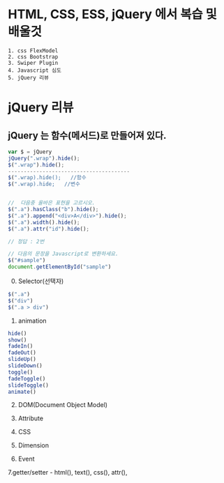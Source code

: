 # HTML, CSS, ESS, jQuery 에서 복습 및 배울것
    1. css FlexModel
    2. css Bootstrap
    3. Swiper Plugin
    4. Javascript 심도
    5. jQuery 리뷰

# jQuery 리뷰
## jQuery 는 함수(메서드)로 만들어져 있다.
```js
var $ = jQuery
jQuery(".wrap").hide();
$(".wrap").hide();
---------------------------------------
$(".wrap).hide();   //함수
$(".wrap).hide;   //변수


//  다음중 올바은 표현을 고르시오.
$(".a").hasClass("b").hide();
$(".a").append("<div>A</div>").hide();
$(".a").width().hide();
$(".a").attr("id").hide();

// 정답 : 2번

// 다음의 문장을 Javascript로 변환하세요.
$("#sample")
document.getElementById("sample")
```

0. Selector(선택자)
```js
$(".a")
$("div")
$(".a > div")
```
1. animation
```js
hide()
show()
fadeIn()
fadeOut()
slideUp()
slideDown()
toggle()
fadeToggle()
slideToggle()
animate()


```
2. DOM(Document Object Model)

3. Attribute

4. CSS

5. Dimension

6. Event

7.getter/setter
    -   html(), text(), css(), attr(),